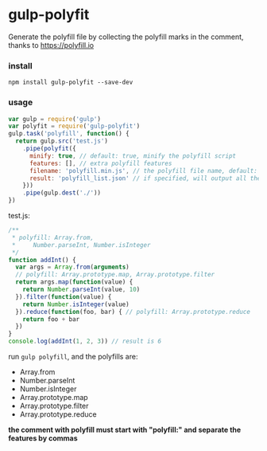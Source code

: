 # gulp-polyfit
Generate the polyfill file by collecting the polyfill marks in the comment, thanks to https://polyfill.io

### install
`npm install gulp-polyfit --save-dev`

### usage
```javascript
var gulp = require('gulp')
var polyfit = require('gulp-polyfit')
gulp.task('polyfill', function() {
  return gulp.src('test.js')
    .pipe(polyfit({
      minify: true, // default: true, minify the polyfill script
      features: [], // extra polyfill features
      filename: 'polyfill.min.js', // the polyfill file name, default: polyfill.min.js
      result: 'polyfill_list.json' // if specified, will output all the polyfills name
    }))
    .pipe(gulp.dest('./'))
})
```
test.js:
```javascript
/**
 * polyfill: Array.from,
 *     Number.parseInt, Number.isInteger
 */
function addInt() {
  var args = Array.from(arguments)
  // polyfill: Array.prototype.map, Array.prototype.filter
  return args.map(function(value) {
    return Number.parseInt(value, 10)
  }).filter(function(value) {
    return Number.isInteger(value)
  }).reduce(function(foo, bar) { // polyfill: Array.prototype.reduce
    return foo + bar
  })
}
console.log(addInt(1, 2, 3)) // result is 6
```
run `gulp polyfill`, and the polyfills are:
* Array.from
* Number.parseInt
* Number.isInteger
* Array.prototype.map
* Array.prototype.filter
* Array.prototype.reduce

**the comment with polyfill must start with "polyfill:" and separate the features by commas**
